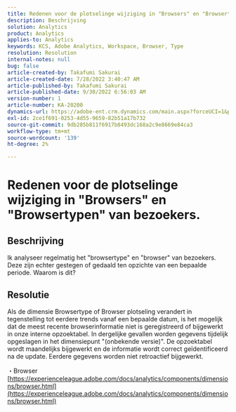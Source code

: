 ```yaml
---
title: Redenen voor de plotselinge wijziging in "Browsers" en "Browsertypen" van bezoekers.
description: Beschrijving
solution: Analytics
product: Analytics
applies-to: Analytics
keywords: KCS, Adobe Analytics, Workspace, Browser, Type
resolution: Resolution
internal-notes: null
bug: false
article-created-by: Takafumi Sakurai
article-created-date: 7/28/2022 3:40:47 AM
article-published-by: Takafumi Sakurai
article-published-date: 9/30/2022 6:56:03 AM
version-number: 1
article-number: KA-20200
dynamics-url: https://adobe-ent.crm.dynamics.com/main.aspx?forceUCI=1&pagetype=entityrecord&etn=knowledgearticle&id=7338840c-270e-ed11-82e5-000d3a379369
exl-id: 2ce1f691-0253-4d55-9659-82b51a17b732
source-git-commit: 9db285b811f6917b8493dc168a2c9e8669e84ca3
workflow-type: tm+mt
source-wordcount: '139'
ht-degree: 2%

---
```


# Redenen voor de plotselinge wijziging in &quot;Browsers&quot; en &quot;Browsertypen&quot; van bezoekers.

## Beschrijving

Ik analyseer regelmatig het &quot;browsertype&quot; en &quot;browser&quot; van bezoekers. Deze zijn echter gestegen of gedaald ten opzichte van een bepaalde periode. Waarom is dit?

## Resolutie


Als de dimensie Browsertype of Browser plotseling verandert in tegenstelling tot eerdere trends vanaf een bepaalde datum, is het mogelijk dat de meest recente browserinformatie niet is geregistreerd of bijgewerkt in onze interne opzoektabel. In dergelijke gevallen worden gegevens tijdelijk opgeslagen in het dimensiepunt &quot;(onbekende versie)&quot;. De opzoektabel wordt maandelijks bijgewerkt en de informatie wordt correct geïdentificeerd na de update. Eerdere gegevens worden niet retroactief bijgewerkt.

・Browser
[https://experienceleague.adobe.com/docs/analytics/components/dimensions/browser.html](https://experienceleague.adobe.com/docs/analytics/components/dimensions/browser.html)
